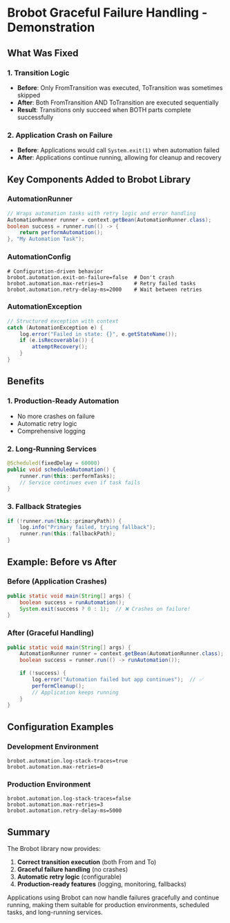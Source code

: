 # Brobot Graceful Failure Handling - Demonstration

## What Was Fixed

### 1. **Transition Logic**
- **Before**: Only FromTransition was executed, ToTransition was sometimes skipped
- **After**: Both FromTransition AND ToTransition are executed sequentially
- **Result**: Transitions only succeed when BOTH parts complete successfully

### 2. **Application Crash on Failure**
- **Before**: Applications would call `System.exit(1)` when automation failed
- **After**: Applications continue running, allowing for cleanup and recovery

## Key Components Added to Brobot Library

### AutomationRunner
```java
// Wraps automation tasks with retry logic and error handling
AutomationRunner runner = context.getBean(AutomationRunner.class);
boolean success = runner.run(() -> {
    return performAutomation();
}, "My Automation Task");
```

### AutomationConfig
```properties
# Configuration-driven behavior
brobot.automation.exit-on-failure=false  # Don't crash
brobot.automation.max-retries=3          # Retry failed tasks
brobot.automation.retry-delay-ms=2000    # Wait between retries
```

### AutomationException
```java
// Structured exception with context
catch (AutomationException e) {
    log.error("Failed in state: {}", e.getStateName());
    if (e.isRecoverable()) {
        attemptRecovery();
    }
}
```

## Benefits

### 1. **Production-Ready Automation**
- No more crashes on failure
- Automatic retry logic
- Comprehensive logging

### 2. **Long-Running Services**
```java
@Scheduled(fixedDelay = 60000)
public void scheduledAutomation() {
    runner.run(this::performTasks);
    // Service continues even if task fails
}
```

### 3. **Fallback Strategies**
```java
if (!runner.run(this::primaryPath)) {
    log.info("Primary failed, trying fallback");
    runner.run(this::fallbackPath);
}
```

## Example: Before vs After

### Before (Application Crashes)
```java
public static void main(String[] args) {
    boolean success = runAutomation();
    System.exit(success ? 0 : 1);  // ❌ Crashes on failure!
}
```

### After (Graceful Handling)
```java
public static void main(String[] args) {
    AutomationRunner runner = context.getBean(AutomationRunner.class);
    boolean success = runner.run(() -> runAutomation());
    
    if (!success) {
        log.error("Automation failed but app continues");  // ✅
        performCleanup();
        // Application keeps running
    }
}
```

## Configuration Examples

### Development Environment
```properties
brobot.automation.log-stack-traces=true
brobot.automation.max-retries=0
```

### Production Environment
```properties
brobot.automation.log-stack-traces=false
brobot.automation.max-retries=3
brobot.automation.retry-delay-ms=5000
```

## Summary

The Brobot library now provides:
1. **Correct transition execution** (both From and To)
2. **Graceful failure handling** (no crashes)
3. **Automatic retry logic** (configurable)
4. **Production-ready features** (logging, monitoring, fallbacks)

Applications using Brobot can now handle failures gracefully and continue running, making them suitable for production environments, scheduled tasks, and long-running services.